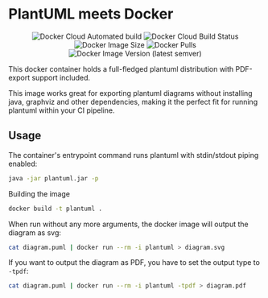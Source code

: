 # PlantUML meets Docker

<p align="center">
    <img alt="Docker Cloud Automated build" src="https://img.shields.io/docker/cloud/automated/aplr/plantuml">
    <img alt="Docker Cloud Build Status" src="https://img.shields.io/docker/cloud/build/aplr/plantuml">
    <img alt="Docker Image Size" src="https://img.shields.io/docker/image-size/aplr/plantuml">
    <img alt="Docker Pulls" src="https://img.shields.io/docker/pulls/aplr/plantuml">
    <img alt="Docker Image Version (latest semver)" src="https://img.shields.io/docker/v/aplr/plantuml">
</p>

This docker container holds a full-fledged plantuml distribution with PDF-export support included.

This image works great for exporting plantuml diagrams without installing java, graphviz and other dependencies, making it the perfect fit for running plantuml within your CI pipeline.

## Usage

The container's entrypoint command runs plantuml with stdin/stdout piping enabled:

```bash
java -jar plantuml.jar -p
```

Building the image
```bash
docker build -t plantuml .
```

When run without any more arguments, the docker image will output the diagram as svg:

```bash
cat diagram.puml | docker run --rm -i plantuml > diagram.svg
```

If you want to output the diagram as PDF, you have to set the output type to `-tpdf`:

```bash
cat diagram.puml | docker run --rm -i plantuml -tpdf > diagram.pdf
```
